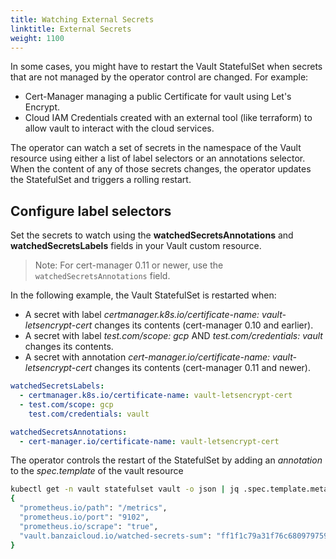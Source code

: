 ```yaml
---
title: Watching External Secrets
linktitle: External Secrets
weight: 1100
---
```


In some cases, you might have to restart the Vault StatefulSet when secrets that are not managed by the operator control are changed. For example:

- Cert-Manager managing a public Certificate for vault using Let's Encrypt.
- Cloud IAM Credentials created with an external tool (like terraform) to allow vault to interact with the cloud services.

The operator can watch a set of secrets in the namespace of the Vault resource using either a list of label selectors or an annotations selector. When the content of any of those secrets changes, the operator updates the StatefulSet and triggers a rolling restart.

## Configure label selectors

Set the secrets to watch using the **watchedSecretsAnnotations** and **watchedSecretsLabels** fields in your Vault custom resource.

> Note: For cert-manager 0.11 or newer, use the `watchedSecretsAnnotations` field.

In the following example, the Vault StatefulSet is restarted when:

- A secret with label _certmanager.k8s.io/certificate-name: vault-letsencrypt-cert_ changes its contents (cert-manager 0.10 and earlier).
- A secret with label _test.com/scope: gcp_ AND _test.com/credentials: vault_ changes its contents.
- A secret with annotation _cert-manager.io/certificate-name: vault-letsencrypt-cert_ changes its contents (cert-manager 0.11 and newer).

```yaml
watchedSecretsLabels:
  - certmanager.k8s.io/certificate-name: vault-letsencrypt-cert
  - test.com/scope: gcp
    test.com/credentials: vault

watchedSecretsAnnotations:
  - cert-manager.io/certificate-name: vault-letsencrypt-cert
```

The operator controls the restart of the StatefulSet by adding an _annotation_ to the _spec.template_ of the vault resource

```bash
kubectl get -n vault statefulset vault -o json | jq .spec.template.metadata.annotations
{
  "prometheus.io/path": "/metrics",
  "prometheus.io/port": "9102",
  "prometheus.io/scrape": "true",
  "vault.banzaicloud.io/watched-secrets-sum": "ff1f1c79a31f76c68097975977746be9b85878f4737b8ee5a9d6ee3c5169b0ba"
}
```
